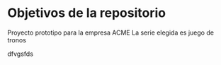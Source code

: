 # Objetivos de la repositorio

Proyecto prototipo para la empresa ACME
La serie elegida es juego de tronos

dfvgsfds



